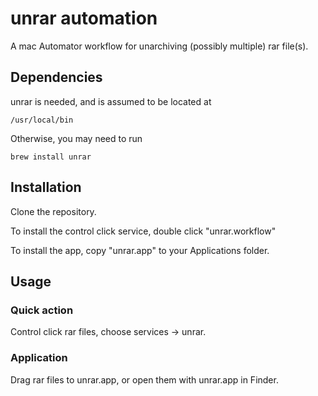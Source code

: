 # unrar automation

A mac Automator workflow for unarchiving (possibly multiple) rar file(s).

## Dependencies

unrar is needed, and is assumed to be located at

    /usr/local/bin

Otherwise, you may need to run

    brew install unrar

## Installation

Clone the repository.

To install the control click service, double click "unrar.workflow"

To install the app, copy "unrar.app" to your Applications folder.

## Usage

### Quick action

Control click rar files, choose services -> unrar.

### Application

Drag rar files to unrar.app, or open them with unrar.app in Finder.
